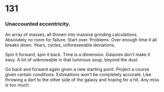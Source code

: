 # 131

### Unaccounted eccentricity.

An array of masses, all thrown into massive grinding calculations. Absolutely no room for failure. Start over. Problems. Over enough time it all breaks down. Years, cycles, unforeseeable deviations. 

Spin it forward, spin it back. Time is a dimension. Galaxies don’t make it easy. A lot of unknowable in that luminous soup, beyond the dust. 

Go back and forward again given a new starting point. Project a course given certain conditions. Estimations won’t be completely accurate. Like throwing a dart to the other side of the galaxy and hoping for a hit. Any miss is too much.